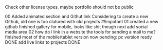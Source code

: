 Check other license types, maybe portfolio should not be public

00
Added animated section and Githut link
Considering to create a new Github, old one is too clutured with old projects #!Impotant
01
created a new github
finished gallery for mobile, looks like shit though
next add social media area
02
how do i link in a website the tools for sending a mail to me?
finished most of the mobile/tablet version
now pending:
pc version ready DONE
add live links to projects DONE
